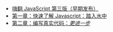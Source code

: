 +   [嗨翻 JavaScript 第三版（早期发布）](README.md)
+   [第一章：快速了解 Javascript：踏入水中](hd1st-js-2e_01.md)
+   [第二章：编写真实代码：*更进一步*](hd1st-js-2e_02.md)